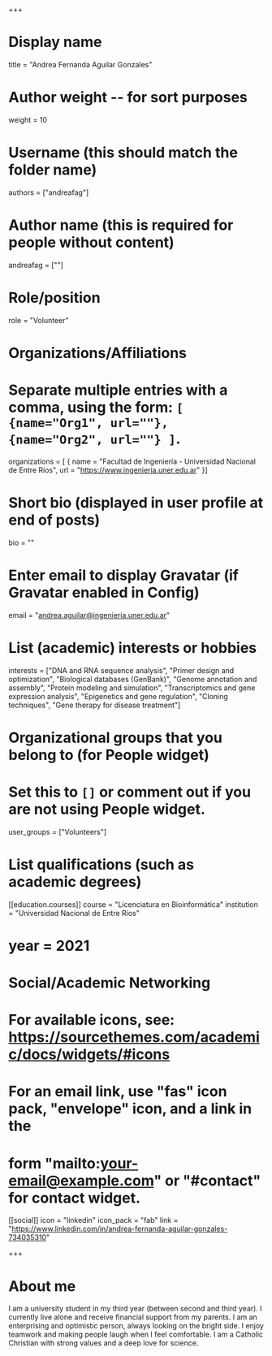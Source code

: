 +++
# Display name
title = "Andrea Fernanda Aguilar Gonzales"

# Author weight -- for sort purposes
weight = 10

# Username (this should match the folder name)
authors = ["andreafag"]

# Author name (this is required for people without content)
andreafag = [""]

# Role/position
role = "Volunteer"

# Organizations/Affiliations
#   Separate multiple entries with a comma, using the form: `[ {name="Org1", url=""}, {name="Org2", url=""} ]`.
organizations = [ { name = "Facultad de Ingeniería - Universidad Nacional de Entre Ríos", url = "https://www.ingenieria.uner.edu.ar" }]

# Short bio (displayed in user profile at end of posts)
bio = ""

# Enter email to display Gravatar (if Gravatar enabled in Config)
email = "andrea.aguilar@ingenieria.uner.edu.ar"

# List (academic) interests or hobbies
interests = ["DNA and RNA sequence analysis", "Primer design and optimization", "Biological databases (GenBank)", "Genome annotation and assembly", "Protein modeling and simulation", "Transcriptomics and gene expression analysis", "Epigenetics and gene regulation", "Cloning techniques", "Gene therapy for disease treatment"]

# Organizational groups that you belong to (for People widget)
#   Set this to `[]` or comment out if you are not using People widget.
user_groups = ["Volunteers"]

# List qualifications (such as academic degrees)

[[education.courses]]
course = "Licenciatura en Bioinformática"
institution = "Universidad Nacional de Entre Ríos"
# year = 2021

# Social/Academic Networking
# For available icons, see: https://sourcethemes.com/academic/docs/widgets/#icons
#   For an email link, use "fas" icon pack, "envelope" icon, and a link in the
#   form "mailto:your-email@example.com" or "#contact" for contact widget.

[[social]]
  icon = "linkedin"
  icon_pack = "fab"
  link = "https://www.linkedin.com/in/andrea-fernanda-aguilar-gonzales-734035310"

+++

# About me 

I am a university student in my third year (between second and third year). I currently live alone and receive financial support from my parents. I am an enterprising and optimistic person, always looking on the bright side. I enjoy teamwork and making people laugh when I feel comfortable. I am a Catholic Christian with strong values and a deep love for science.
